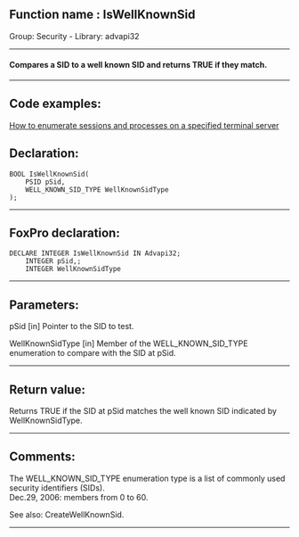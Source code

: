 
## Function name : IsWellKnownSid
Group: Security - Library: advapi32    
***  


#### Compares a SID to a well known SID and returns TRUE if they match.

***  


## Code examples:
[How to enumerate sessions and processes on a specified terminal server](../../samples/sample_519.md)  

## Declaration:
```foxpro  
BOOL IsWellKnownSid(
	PSID pSid,
	WELL_KNOWN_SID_TYPE WellKnownSidType
);  
```  
***  


## FoxPro declaration:
```foxpro  
DECLARE INTEGER IsWellKnownSid IN Advapi32;
	INTEGER pSid,;
	INTEGER WellKnownSidType  
```  
***  


## Parameters:
pSid 
[in] Pointer to the SID to test. 

WellKnownSidType 
[in] Member of the WELL_KNOWN_SID_TYPE enumeration to compare with the SID at pSid.   
***  


## Return value:
Returns TRUE if the SID at pSid matches the well known SID indicated by WellKnownSidType.  
***  


## Comments:
The WELL_KNOWN_SID_TYPE enumeration type is a list of commonly used security identifiers (SIDs).  
Dec.29, 2006: members from 0 to 60.  
  
See also: CreateWellKnownSid.  
  
***  

